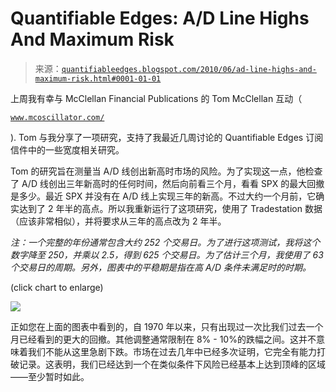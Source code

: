 <!--yml

category: 未分类

date: 2024-05-18 12:59:28

-->

# Quantifiable Edges: A/D Line Highs And Maximum Risk

> 来源：[`quantifiableedges.blogspot.com/2010/06/ad-line-highs-and-maximum-risk.html#0001-01-01`](http://quantifiableedges.blogspot.com/2010/06/ad-line-highs-and-maximum-risk.html#0001-01-01)

上周我有幸与 McClellan Financial Publications 的 Tom McClellan 互动（

[`www.mcoscillator.com/`](http://www.mcoscillator.com/)

). Tom 与我分享了一项研究，支持了我最近几周讨论的 Quantifiable Edges 订阅信件中的一些宽度相关研究。

Tom 的研究旨在测量当 A/D 线创出新高时市场的风险。为了实现这一点，他检查了 A/D 线创出三年新高时的任何时间，然后向前看三个月，看看 SPX 的最大回撤是多少。最近 SPX 并没有在 A/D 线上实现三年的新高。不过大约一个月前，它确实达到了 2 年半的高点。所以我重新运行了这项研究，使用了 Tradestation 数据（应该非常相似），并将要求从三年的高点改为 2 年半。

*注：一个完整的年份通常包含大约 252 个交易日。为了进行这项测试，我将这个数字降至 250，并乘以 2.5，得到 625 个交易日。为了估计三个月，我使用了 63 个交易日的周期。另外，图表中的平稳期是指在高 A/D 条件未满足时的时期。*

(click chart to enlarge)

![](https://blogger.googleusercontent.com/img/b/R29vZ2xl/AVvXsEhg20yhNOJQ6hYCqgdLMLJReBOzp3tOYsViMjdgNjLp0wqwxK86auKoSlir0WIR_yP-CZaq66aeFME1a3Z_OMANYsMlFj1CvcAXmMyaluQQGgRYuI0hiqzYjY5HGvLCGGfyllPsLplejDeE/s1600/2010-06-01.png)

正如您在上面的图表中看到的，自 1970 年以来，只有出现过一次比我们过去一个月已经看到的更大的回撤。其他调整通常限制在 8% - 10%的跌幅之间。这并不意味着我们不能从这里急剧下跌。市场在过去几年中已经多次证明，它完全有能力打破记录。这表明，我们已经达到一个在类似条件下风险已经基本上达到顶峰的区域——至少暂时如此。
